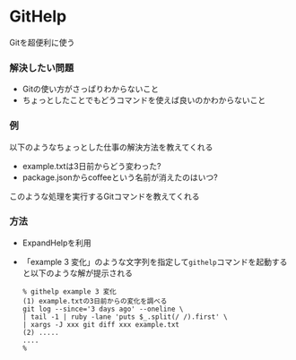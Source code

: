 # GitHelp

Gitを超便利に使う

### 解決したい問題

* Gitの使い方がさっぱりわからないこと
* ちょっとしたことでもどうコマンドを使えば良いのかわからないこと

### 例

以下のようなちょっとした仕事の解決方法を教えてくれる

* example.txtは3日前からどう変わった?
* package.jsonからcoffeeという名前が消えたのはいつ?

このような処理を実行するGitコマンドを教えてくれる

### 方法

* ExpandHelpを利用
* 「example 3 変化」のような文字列を指定して```githelp```コマンドを起動すると以下のような解が提示される

    ```
    % githelp example 3 変化
    (1) example.txtの3日前からの変化を調べる
    git log --since='3 days ago' --oneline \
    | tail -1 | ruby -lane 'puts $_.split(/ /).first' \
    | xargs -J xxx git diff xxx example.txt
    (2) .....
    ....
    %
    ```
    

  